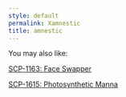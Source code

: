 ```yaml
---
style: default
permalink: Xamnestic
title: amnestic
---
```

You may also like:

[SCP-1163: Face Swapper](http://scp-wiki.net/scp-1163)

[SCP-1615: Photosynthetic Manna](http://scp-wiki.net/scp-1615)
